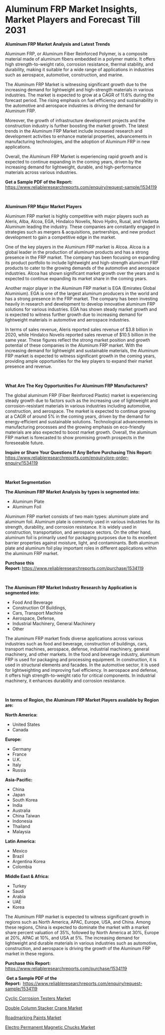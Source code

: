 <p><h1>Aluminum FRP Market Insights, Market Players and Forecast Till 2031</h1></p><p><strong>Aluminum FRP Market Analysis and Latest Trends</strong></p>
<p><p>Aluminum FRP, or Aluminum Fiber Reinforced Polymer, is a composite material made of aluminum fibers embedded in a polymer matrix. It offers high strength-to-weight ratio, corrosion resistance, thermal stability, and durability, making it suitable for a wide range of applications in industries such as aerospace, automotive, construction, and marine.</p><p>The Aluminum FRP Market is witnessing significant growth due to the increasing demand for lightweight and high-strength materials in various industries. The market is expected to grow at a CAGR of 11.6% during the forecast period. The rising emphasis on fuel efficiency and sustainability in the automotive and aerospace industries is driving the demand for Aluminum FRP.</p><p>Moreover, the growth of infrastructure development projects and the construction industry is further boosting the market growth. The latest trends in the Aluminum FRP Market include increased research and development activities to enhance material properties, advancements in manufacturing technologies, and the adoption of Aluminum FRP in new applications.</p><p>Overall, the Aluminum FRP Market is experiencing rapid growth and is expected to continue expanding in the coming years, driven by the increasing demand for lightweight, durable, and high-performance materials across various industries.</p></p>
<p><strong>Get a Sample PDF of the Report:&nbsp;</strong> <a href="https://www.reliableresearchreports.com/enquiry/request-sample/1534119">https://www.reliableresearchreports.com/enquiry/request-sample/1534119</a></p>
<p>&nbsp;</p>
<p><strong>Aluminum FRP Major Market Players</strong></p>
<p><p>Aluminum FRP market is highly competitive with major players such as Aleris, Alba, Alcoa, EGA, Hindalco Novelis, Novo Hydro, Rusal, and Vedanta Aluminum leading the industry. These companies are constantly engaged in strategies such as mergers & acquisitions, partnerships, and new product development to gain a competitive edge in the market.</p><p>One of the key players in the Aluminum FRP market is Alcoa. Alcoa is a global leader in the production of aluminum products and has a strong presence in the FRP market. The company has been focusing on expanding its product portfolio to include lightweight and high-strength aluminum FRP products to cater to the growing demands of the automotive and aerospace industries. Alcoa has shown significant market growth over the years and is expected to continue expanding its market share in the coming years.</p><p>Another major player in the Aluminum FRP market is EGA (Emirates Global Aluminium). EGA is one of the largest aluminum producers in the world and has a strong presence in the FRP market. The company has been investing heavily in research and development to develop innovative aluminum FRP solutions for various industries. EGA has shown steady market growth and is expected to witness further growth due to increasing demand for lightweight materials in automotive and aerospace industries.</p><p>In terms of sales revenue, Aleris reported sales revenue of $3.8 billion in 2020, while Hindalco Novelis reported sales revenue of $10.5 billion in the same year. These figures reflect the strong market position and growth potential of these companies in the Aluminum FRP market. With the increasing demand for lightweight and sustainable materials, the Aluminum FRP market is expected to witness significant growth in the coming years, providing ample opportunities for the key players to expand their market presence and revenue.</p></p>
<p>&nbsp;</p>
<p><strong>What Are The Key Opportunities For Aluminum FRP Manufacturers?</strong></p>
<p><p>The global aluminum FRP (Fiber Reinforced Plastic) market is experiencing steady growth due to factors such as the increasing use of lightweight and corrosion-resistant materials in various industries including automotive, construction, and aerospace. The market is expected to continue growing at a CAGR of around 5% in the coming years, driven by the demand for energy-efficient and sustainable solutions. Technological advancements in manufacturing processes and the growing emphasis on eco-friendly materials are also expected to boost market growth. Overall, the aluminum FRP market is forecasted to show promising growth prospects in the foreseeable future.</p></p>
<p><strong>Inquire or Share Your Questions If Any Before Purchasing This Report:</strong> <a href="https://www.reliableresearchreports.com/enquiry/pre-order-enquiry/1534119">https://www.reliableresearchreports.com/enquiry/pre-order-enquiry/1534119</a></p>
<p>&nbsp;</p>
<p><strong>Market Segmentation</strong></p>
<p><strong>The Aluminum FRP Market Analysis by types is segmented into:</strong></p>
<p><ul><li>Aluminum Plate</li><li>Aluminum Foil</li></ul></p>
<p><p>Aluminum FRP market consists of two main types: aluminum plate and aluminum foil. Aluminum plate is commonly used in various industries for its strength, durability, and corrosion resistance. It is widely used in construction, transportation, and aerospace sectors. On the other hand, aluminum foil is primarily used for packaging purposes due to its excellent barrier properties against moisture, light, and contaminants. Both aluminum plate and aluminum foil play important roles in different applications within the aluminum FRP market.</p></p>
<p><strong>Purchase this Report:&nbsp;</strong><a href="https://www.reliableresearchreports.com/purchase/1534119">https://www.reliableresearchreports.com/purchase/1534119</a></p>
<p>&nbsp;</p>
<p><strong>The Aluminum FRP Market Industry Research by Application is segmented into:</strong></p>
<p><ul><li>Food And Beverage</li><li>Construction Of Buildings,</li><li>Cars, Transport Machine</li><li>Aerospace, Defense,</li><li>Industrial Machinery, General Machinery</li><li>Other</li></ul></p>
<p><p>The aluminum FRP market finds diverse applications across various industries such as food and beverage, construction of buildings, cars, transport machines, aerospace, defense, industrial machinery, general machinery, and other markets. In the food and beverage industry, aluminum FRP is used for packaging and processing equipment. In construction, it is used in structural elements and facades. In the automotive sector, it is used for lightweighting and improving fuel efficiency. In aerospace and defense, it offers high strength-to-weight ratio for critical components. In industrial machinery, it enhances durability and corrosion resistance.</p></p>
<p>&nbsp;</p>
<p><strong>In terms of Region, the Aluminum FRP Market Players available by Region are:</strong></p>
<p>
    <p> <strong> North America: </strong>
        <ul>
            <li>United States</li>
            <li>Canada</li>
        </ul>
        </p> 
    <p> <strong> Europe: </strong>
        <ul>
            <li>Germany</li>
            <li>France</li>
            <li>U.K.</li>
            <li>Italy</li>
            <li>Russia</li>
        </ul>
        </p> 
    <p> <strong> Asia-Pacific: </strong>
        <ul>
            <li>China</li>
            <li>Japan</li>
            <li>South Korea</li>
            <li>India</li>
            <li>Australia</li>
            <li>China Taiwan</li>
            <li>Indonesia</li>
            <li>Thailand</li>
            <li>Malaysia</li>
        </ul>
        </p> 
    <p> <strong> Latin America: </strong>
        <ul>
            <li>Mexico</li>
            <li>Brazil</li>
            <li>Argentina Korea</li>
            <li>Colombia</li>
        </ul>
        </p> 
    <p> <strong> Middle East & Africa: </strong>
        <ul>
            <li>Turkey</li>
            <li>Saudi</li>
            <li>Arabia</li>
            <li>UAE</li>
            <li>Korea</li>
        </ul>
    </p>
    </p>
<p><p>The Aluminum FRP market is expected to witness significant growth in regions such as North America, APAC, Europe, USA, and China. Among these regions, China is expected to dominate the market with a market share percent valuation of 35%, followed by North America at 30%, Europe at 20%, APAC at 10%, and USA at 5%. The increasing demand for lightweight and durable materials in various industries such as automotive, construction, and aerospace is driving the growth of the Aluminum FRP market in these regions.</p></p>
<p><strong>Purchase this Report: </strong><a href="https://www.reliableresearchreports.com/purchase/1534119">https://www.reliableresearchreports.com/purchase/1534119</a></p>
<p>&nbsp;<strong>Get a Sample PDF of the Report:&nbsp;&nbsp;</strong><a href="https://www.reliableresearchreports.com/enquiry/request-sample/1534119">https://www.reliableresearchreports.com/enquiry/request-sample/1534119</a></p>
<p><strong></strong></p>
<p><p><a href="https://view.publitas.com/reportprime-1/cyclic-corrosion-testers-market-size-and-examines-its-market-scope-with-a-primary-focus-on-growth-opportunities-and-forecasted-trends-spanning-from-2023-to-2030/">Cyclic Corrosion Testers Market</a></p><p><a href="https://iodized-pantydraco-05c.notion.site/Double-Column-Stacker-Crane-Market-Size-Share-Trends-Analysis-Report-By-Material-By-Type-By-End-fe2b950a5dd94b42ab0f39946cdf1fe2">Double Column Stacker Crane Market</a></p><p><a href="https://view.publitas.com/reportprime-1/roadmarking-paints-market-size-2023-2030-global-industrial-analysis-key-geographical-regions-market-share-top-key-players-product-types-and-forecast-research-report/">Roadmarking Paints Market</a></p><p><a href="https://view.publitas.com/reportprime-1/electro-permanent-magnetic-chucks-market-size-2023-2030-global-industrial-analysis-key-geographical-regions-market-share-top-key-players-product-types-and-forecast-research-report/">Electro Permanent Magnetic Chucks Market</a></p></p>